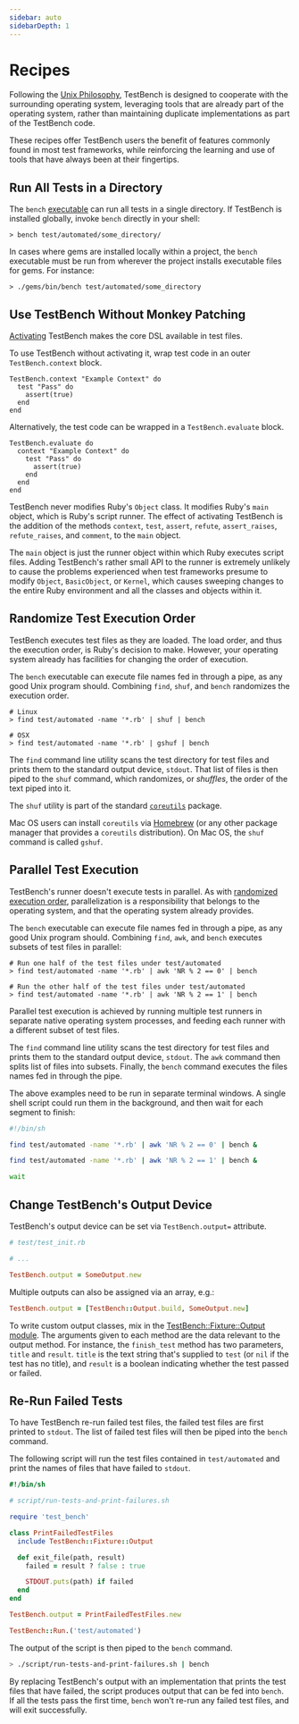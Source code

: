 ```yaml
---
sidebar: auto
sidebarDepth: 1
---
```


# Recipes

Following the [Unix Philosophy](https://en.wikipedia.org/wiki/Unix_philosophy), TestBench is designed to cooperate with the surrounding operating system, leveraging tools that are already part of the operating system, rather than maintaining duplicate implementations as part of the TestBench code.

These recipes offer TestBench users the benefit of features commonly found in most test frameworks, while reinforcing the learning and use of tools that have always been at their fingertips.

## Run All Tests in a Directory

The `bench` [executable](/user-guide/running-tests.md) can run all tests in a single directory. If TestBench is installed globally, invoke `bench` directly in your shell:

```
> bench test/automated/some_directory/
```

In cases where gems are installed locally within a project, the `bench` executable must be run from wherever the project installs executable files for gems. For instance:

```
> ./gems/bin/bench test/automated/some_directory
```

## Use TestBench Without Monkey Patching

[Activating](/user-guide/getting-started.md#-initialize-testbench) TestBench makes the core DSL available in test files.

To use TestBench without activating it, wrap test code in an outer `TestBench.context` block.

``` ruby{1}
TestBench.context "Example Context" do
  test "Pass" do
    assert(true)
  end
end
```

Alternatively, the test code can be wrapped in a `TestBench.evaluate` block.

``` ruby{1}
TestBench.evaluate do
  context "Example Context" do
    test "Pass" do
      assert(true)
    end
  end
end
```

TestBench never modifies Ruby's `Object` class. It modifies Ruby's `main` object, which is Ruby's script runner. The effect of activating TestBench is the addition of the methods `context`, `test`, `assert`, `refute`, `assert_raises`, `refute_raises`, and `comment`,  to the `main` object.

The `main` object is just the runner object within which Ruby executes script files. Adding TestBench's rather small API to the runner is extremely unlikely to cause the problems experienced when test frameworks presume to modify `Object`, `BasicObject`, or `Kernel`, which causes sweeping changes to the entire Ruby environment and all the classes and objects within it.

## Randomize Test Execution Order

TestBench executes test files as they are loaded. The load order, and thus the execution order, is Ruby's decision to make. However, your operating system already has facilities for changing the order of execution.

The `bench` executable can execute file names fed in through a pipe, as any good Unix program should. Combining `find`, `shuf`, and `bench` randomizes the execution order.

```
# Linux
> find test/automated -name '*.rb' | shuf | bench

# OSX
> find test/automated -name '*.rb' | gshuf | bench
```

The `find` command line utility scans the test directory for test files and prints them to the standard output device, `stdout`. That list of files is then piped to the `shuf` command, which randomizes, or _shuffles_, the order of the text piped into it.

The `shuf` utility is part of the standard [`coreutils`](https://www.gnu.org/software/coreutils/coreutils.html) package.

Mac OS users can install `coreutils` via [Homebrew](https://formulae.brew.sh/formula/coreutils) (or any other package manager that provides a `coreutils` distribution). On Mac OS, the `shuf` command is called `gshuf`.

## Parallel Test Execution

TestBench's runner doesn't execute tests in parallel. As with [randomized execution order](#randomizing-the-execution-order), parallelization is a responsibility that belongs to the operating system, and that the operating system already provides.

The `bench` executable can execute file names fed in through a pipe, as any good Unix program should. Combining `find`, `awk`, and `bench` executes subsets of test files in parallel:

```
# Run one half of the test files under test/automated
> find test/automated -name '*.rb' | awk 'NR % 2 == 0' | bench

# Run the other half of the test files under test/automated
> find test/automated -name '*.rb' | awk 'NR % 2 == 1' | bench
```

Parallel test execution is achieved by running multiple test runners in separate native operating system processes, and feeding each runner with a different subset of test files.

The `find` command line utility scans the test directory for test files and prints them to the standard output device, `stdout`. The `awk` command then splits list of files into subsets. Finally, the `bench` command executes the files names fed in through the pipe.

The above examples need to be run in separate terminal windows. A single shell script could run them in the background, and then wait for each segment to finish:

```sh
#!/bin/sh

find test/automated -name '*.rb' | awk 'NR % 2 == 0' | bench &

find test/automated -name '*.rb' | awk 'NR % 2 == 1' | bench &

wait
```

## Change TestBench's Output Device

TestBench's output device can be set via `TestBench.output=` attribute.

```ruby
# test/test_init.rb

# ...

TestBench.output = SomeOutput.new
```

Multiple outputs can also be assigned via an array, e.g.:

```ruby
TestBench.output = [TestBench::Output.build, SomeOutput.new]
```

To write custom output classes, mix in the [TestBench::Fixture::Output module](https://github.com/test-bench/test-bench-fixture/blob/master/lib/test_bench/fixture/output.rb). The arguments given to each method are the data relevant to the output method. For instance, the `finish_test` method has two parameters, `title` and `result`. `title` is the text string that's supplied to `test` (or `nil` if the test has no title), and `result` is a boolean indicating whether the test passed or failed.

## Re-Run Failed Tests

To have TestBench re-run failed test files, the failed test files are first printed to `stdout`. The list of failed test files will then be piped into the `bench` command.

The following script will run the test files contained in `test/automated` and print the names of files that have failed to `stdout`.

```ruby
#!/bin/sh

# script/run-tests-and-print-failures.sh

require 'test_bench'

class PrintFailedTestFiles
  include TestBench::Fixture::Output

  def exit_file(path, result)
    failed = result ? false : true

    STDOUT.puts(path) if failed
  end
end

TestBench.output = PrintFailedTestFiles.new

TestBench::Run.('test/automated')
```

The output of the script is then piped to the `bench` command.

``` bash
> ./script/run-tests-and-print-failures.sh | bench
```

By replacing TestBench's output with an implementation that prints the test files that have failed, the script produces output that can be fed into `bench`. If all the tests pass the first time, `bench` won't re-run any failed test files, and will exit successfully.

